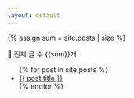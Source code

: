 ```yaml
---
layout: default
---
```

{% assign sum = site.posts | size %}

<div>
📂 전체 글 수 {{sum}}개
</div>

<ul>
  {% for post in site.posts %}
    <li>
      <a href="{{ post.url }}">{{ post.title }}</a>
    </li>
  {% endfor %}
</ul>

